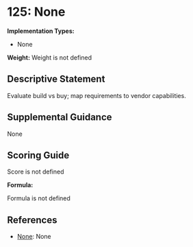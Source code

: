 # 125: None

**Implementation Types:**

- None

**Weight:** Weight is not defined

## Descriptive Statement

Evaluate build vs buy; map requirements to vendor capabilities.

## Supplemental Guidance

None

## Scoring Guide

Score is not defined

**Formula:**

Formula is not defined

## References

- [None](None): None
